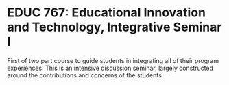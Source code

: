 # EDUC 767: Educational Innovation and Technology, Integrative Seminar I

First of two part course to guide students in integrating all of their program experiences. This is an intensive discussion seminar, largely constructed around the contributions and concerns of the students.